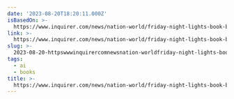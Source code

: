 ```yaml
---
date: '2023-08-20T18:20:11.000Z'
isBasedOn: >-
  https://www.inquirer.com/news/nation-world/friday-night-lights-book-ban-iowa-buzz-bissinger-ai-chatgpt-20230818.html
link: >-
  https://www.inquirer.com/news/nation-world/friday-night-lights-book-ban-iowa-buzz-bissinger-ai-chatgpt-20230818.html
slug: >-
  2023-08-20-httpswwwinquirercomnewsnation-worldfriday-night-lights-book-ban-iowa-buzz-bissinger-ai-chatgpt-20230818html
tags:
  - ai
  - books
title: >-
  https://www.inquirer.com/news/nation-world/friday-night-lights-book-ban-iowa-buzz-bissinger-ai-chatgpt-20230818.html
---
```


